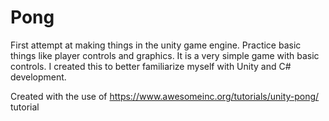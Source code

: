 # Pong
First attempt at making things in the unity game engine. Practice basic things like player controls and graphics. It is a very simple game with basic controls. I created this to better familiarize myself with Unity and C# development. 


Created with the use of https://www.awesomeinc.org/tutorials/unity-pong/ tutorial 
